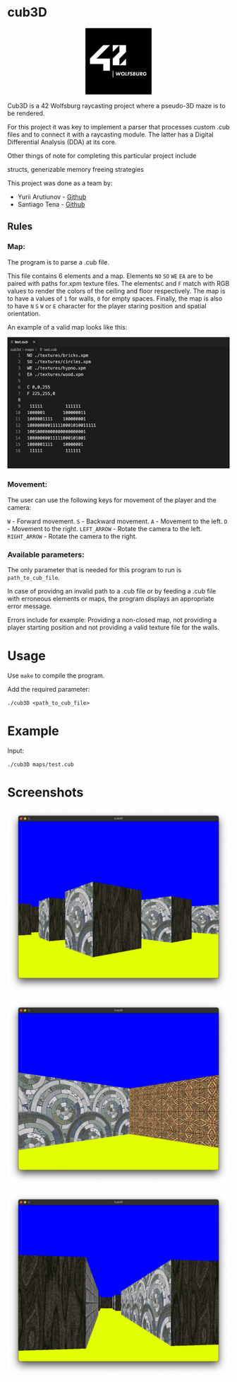 # cub3D
 
<p align="center">
<img src="https://github.com/santiagotena/assets/blob/master/logos/42%20logo.jpeg?raw=true" alt="42 Wolfsburg Logo" width="150" height="150">
</p>
 
Cub3D is a 42 Wolfsburg raycasting project where a pseudo-3D maze is to be rendered.

For this project it was key to implement a parser that processes custom .cub files and to connect it with a raycasting module. 
The latter has a Digital Differential Analysis (DDA) at its core. 

Other things of note for completing this particular project include

structs, generizable memory freeing strategies


This project was done as a team by:
<ul>
<li> Yurii Arutiunov - <a href="https://github.com/yarutiun">Github</a></li>
<li> Santiago Tena - <a href="https://github.com/santiagotena">Github</a> </li>
</ul>
 
## Rules

### Map:

The program is to parse a .cub file.

This file contains 6 elements and a map.
Elements `NO` `SO` `WE` `EA` are to be paired with paths for.xpm texture files.
The elements`C` and `F` match with RGB values to render the colors of the ceiling and floor respectively.
The map is to have a values of `1` for walls, `0` for empty spaces.
Finally, the map is also to have `N` `S` `W` or `E` character for the player staring position and spatial orientation.

An example of a valid map looks like this:
<p align="center">
<img src="https://github.com/santiagotena/cub3d/blob/main/screenshots/test_map.png?raw=true" alt="Map.cub example image">
</p>

### Movement:

The user can use the following keys for movement of the player and the camera:

`W` - Forward movement.</li>
`S` - Backward movement.</li>
`A` - Movement to the left.</li>
`D` - Movement to the right.</li>
`LEFT_ARROW` - Rotate the camera to the left.</li>
`RIGHT_ARROW` - Rotate the camera to the right.</li>

### Available parameters:
 
The only parameter that is needed for this program to run is `path_to_cub_file`.
 
In case of providng an invalid path to a .cub file or by feeding a .cub file with erroneous elements or maps,
the program displays an appropriate error message.

Errors include for example: Providing a non-closed map, not providing a player starting position and not 
providing a valid texture file for the walls.
 
# Usage
 
Use `make` to compile the program.
 
Add the required parameter:
 
```
./cub3D <path_to_cub_file>
```
 
# Example
 
Input:
 
```
./cub3D maps/test.cub
```
 
# Screenshots

<p align="center">
<img src="https://github.com/santiagotena/cub3d/blob/main/screenshots/cube01.png?raw=true" alt="Cub3d example image">
</p>
<p align="center">
<img src="https://github.com/santiagotena/cub3d/blob/main/screenshots/cube02.png?raw=true" alt="Cub3d example image">
</p>
<p align="center">
<img src="https://github.com/santiagotena/cub3d/blob/main/screenshots/cube03.png?raw=true" alt="Cub3d example image">
</p>
